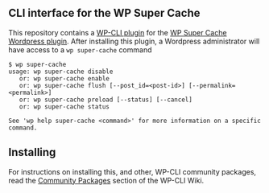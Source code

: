 CLI interface for the WP Super Cache
--------------------------------------------------
This repository contains a [WP-CLI plugin](https://github.com/wp-cli/wp-cli)  for the [WP Super Cache Wordpress plugin](https://wordpress.org/plugins/wp-super-cache/).  After installing this plugin, a Wordpress administrator will have access to a `wp super-cache` command

    $ wp super-cache
    usage: wp super-cache disable 
       or: wp super-cache enable 
       or: wp super-cache flush [--post_id=<post-id>] [--permalink=<permalink>]
       or: wp super-cache preload [--status] [--cancel]
       or: wp super-cache status 
    
    See 'wp help super-cache <command>' for more information on a specific command.

Installing
--------------------------------------------------
For instructions on installing this, and other, WP-CLI community packages, read the [Community Packages](https://github.com/wp-cli/wp-cli/wiki/Community-Packages) section of the WP-CLI Wiki.